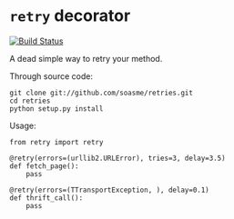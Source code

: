 # `retry` decorator

[![Build Status](https://travis-ci.org/soasme/retry.png?branch=master)](https://travis-ci.org/soasme/retry)

A dead simple way to retry your method.

Through source code:

    git clone git://github.com/soasme/retries.git
    cd retries
    python setup.py install

Usage:

    from retry import retry

    @retry(errors=(urllib2.URLError), tries=3, delay=3.5)
    def fetch_page():
        pass

    @retry(errors=(TTransportException, ), delay=0.1)
    def thrift_call():
        pass
